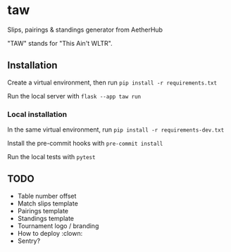 # taw
Slips, pairings &amp; standings generator from AetherHub

"TAW" stands for "This Ain't WLTR".

## Installation

Create a virtual environment, then run `pip install -r requirements.txt`

Run the local server with `flask --app taw run`

### Local installation

In the same virtual environment, run `pip install -r requirements-dev.txt`

Install the pre-commit hooks with `pre-commit install`

Run the local tests with `pytest`

## TODO

- Table number offset
- Match slips template
- Pairings template
- Standings template
- Tournament logo / branding
- How to deploy :clown:
- Sentry?

